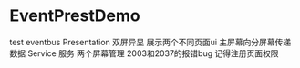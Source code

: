 # EventPrestDemo
test
eventbus
Presentation
双屏异显
展示两个不同页面ui
主屏幕向分屏幕传递数据
Service 服务 两个屏幕管理
2003和2037的报错bug
记得注册页面权限